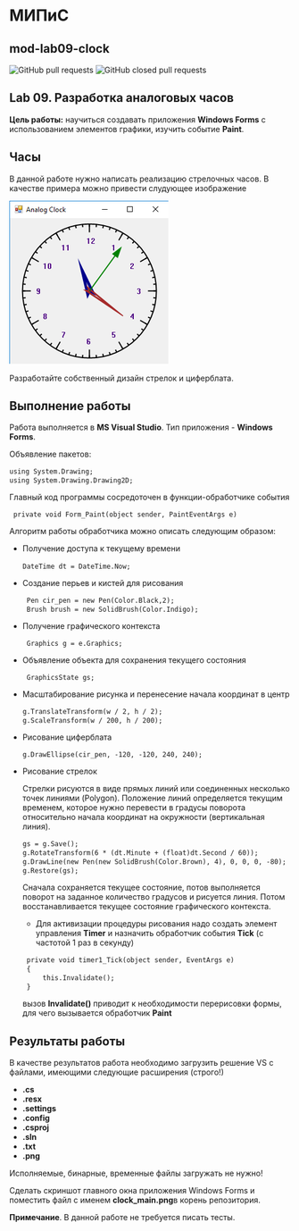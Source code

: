 # МИПиС
## mod-lab09-clock

![GitHub pull requests](https://img.shields.io/github/issues-pr/UNN-IASR/mod-lab09-clock)
![GitHub closed pull requests](https://img.shields.io/github/issues-pr-closed/UNN-IASR/mod-lab09-clock)


## Lab 09. Разработка аналоговых часов

<!-- Срок выполнения работы: **до 1 июня** ![Relative date](https://img.shields.io/date/1685653200) -->

**Цель работы:** научиться создавать приложения **Windows Forms** с использованием элементов графики, изучить событие **Paint**.

## Часы

В данной работе нужно написать реализацию стрелочных часов. В качестве примера можно привести слудующее изображение 

![](images/clock.png)

Разработайте собственный дизайн стрелок и циферблата.


## Выполнение работы

Работа выполняется в **MS Visual Studio**. Тип приложения - **Windows Forms**.

Объявление пакетов:

```
using System.Drawing;
using System.Drawing.Drawing2D;
```

Главный код программы сосредоточен в функции-обработчике события

```
 private void Form_Paint(object sender, PaintEventArgs e)
```

Алгоритм работы обработчика можно описать следующим образом:

- Получение доступа к текущему времени 

  ```DateTime dt = DateTime.Now;```

- Создание перьев и кистей для рисования

  ```
   Pen cir_pen = new Pen(Color.Black,2);
   Brush brush = new SolidBrush(Color.Indigo); 
  ```
- Получение графического контекста 

  ```
   Graphics g = e.Graphics;
  ```
- Объявление объекта для сохранения текущего состояния

  ```
   GraphicsState gs;
  ```

- Масштабирование рисунка и перенесение начала координат в центр

  ```
  g.TranslateTransform(w / 2, h / 2);
  g.ScaleTransform(w / 200, h / 200);
  ```
- Рисование циферблата

  ```
  g.DrawEllipse(cir_pen, -120, -120, 240, 240);
  ```

- Рисование стрелок

  Стрелки рисуются в виде прямых линий или соединенных несколько точек линиями (Polygon). Положение линий определяется текущим временем, которое нужно перевести в градусы поворота относительно начала координат на окружности (вертикальная линия).

  ```
  gs = g.Save();
  g.RotateTransform(6 * (dt.Minute + (float)dt.Second / 60));
  g.DrawLine(new Pen(new SolidBrush(Color.Brown), 4), 0, 0, 0, -80);
  g.Restore(gs);
  ```
  Сначала сохраняется текущее состояние, потов выполняется поворот на заданное количество градусов и рисуется линия. Потом восстанавливается текущее состояние графического контекста. 
  
  - Для активизации процедуры рисования надо создать элемент управления **Timer** и назначить обработчик события **Tick** (с частотой 1 раз в секунду)
  
  ```
   private void timer1_Tick(object sender, EventArgs e)
   {
       this.Invalidate();
   }
   ```
   вызов **Invalidate()** приводит к необходимости перерисовки формы, для чего вызывается обработчик **Paint**

## Результаты работы

В качестве результатов работа необходимо загрузить решение VS с файлами, имеющими следующие расширения (строго!)

- **.cs**
- **.resx**
- **.settings**
- **.config**
- **.csproj**
- **.sln**
- **.txt**
- **.png**

Исполняемые, бинарные, временные файлы загружать не нужно!

Сделать скриншот главного окна приложения Windows Forms и поместить файл с именем **clock_main.png**в корень репозитория.

**Примечание**. В данной работе не требуется писать тесты.
